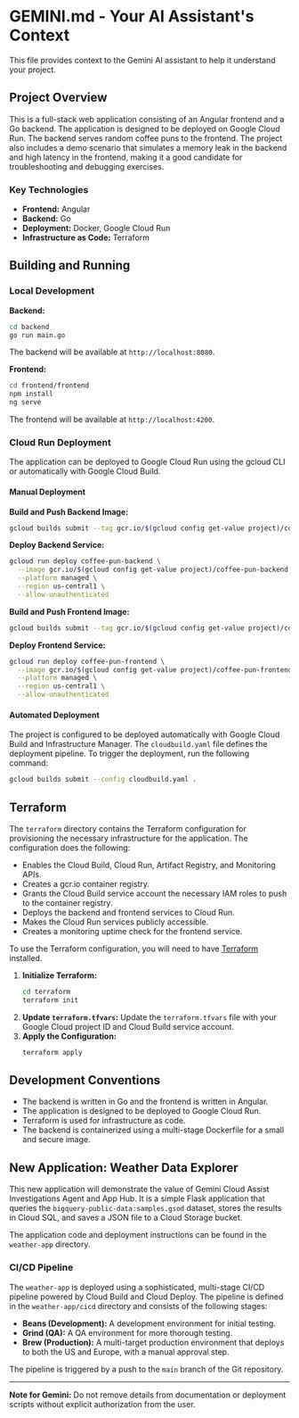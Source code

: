 # GEMINI.md - Your AI Assistant's Context

This file provides context to the Gemini AI assistant to help it understand your project.

## Project Overview

This is a full-stack web application consisting of an Angular frontend and a Go backend. The application is designed to be deployed on Google Cloud Run. The backend serves random coffee puns to the frontend. The project also includes a demo scenario that simulates a memory leak in the backend and high latency in the frontend, making it a good candidate for troubleshooting and debugging exercises.

### Key Technologies

*   **Frontend:** Angular
*   **Backend:** Go
*   **Deployment:** Docker, Google Cloud Run
*   **Infrastructure as Code:** Terraform

## Building and Running

### Local Development

**Backend:**

```bash
cd backend
go run main.go
```

The backend will be available at `http://localhost:8080`.

**Frontend:**

```bash
cd frontend/frontend
npm install
ng serve
```

The frontend will be available at `http://localhost:4200`.

### Cloud Run Deployment

The application can be deployed to Google Cloud Run using the gcloud CLI or automatically with Google Cloud Build.

#### Manual Deployment

**Build and Push Backend Image:**

```bash
gcloud builds submit --tag gcr.io/$(gcloud config get-value project)/coffee-pun-backend backend
```

**Deploy Backend Service:**

```bash
gcloud run deploy coffee-pun-backend \
  --image gcr.io/$(gcloud config get-value project)/coffee-pun-backend \
  --platform managed \
  --region us-central1 \
  --allow-unauthenticated
```

**Build and Push Frontend Image:**

```bash
gcloud builds submit --tag gcr.io/$(gcloud config get-value project)/coffee-pun-frontend frontend/frontend
```

**Deploy Frontend Service:**

```bash
gcloud run deploy coffee-pun-frontend \
  --image gcr.io/$(gcloud config get-value project)/coffee-pun-frontend \
  --platform managed \
  --region us-central1 \
  --allow-unauthenticated
```

#### Automated Deployment

The project is configured to be deployed automatically with Google Cloud Build and Infrastructure Manager. The `cloudbuild.yaml` file defines the deployment pipeline. To trigger the deployment, run the following command:

```bash
gcloud builds submit --config cloudbuild.yaml .
```

## Terraform

The `terraform` directory contains the Terraform configuration for provisioning the necessary infrastructure for the application. The configuration does the following:

*   Enables the Cloud Build, Cloud Run, Artifact Registry, and Monitoring APIs.
*   Creates a gcr.io container registry.
*   Grants the Cloud Build service account the necessary IAM roles to push to the container registry.
*   Deploys the backend and frontend services to Cloud Run.
*   Makes the Cloud Run services publicly accessible.
*   Creates a monitoring uptime check for the frontend service.

To use the Terraform configuration, you will need to have [Terraform](https://www.terraform.io/downloads.html) installed.

1.  **Initialize Terraform:**
    ```bash
    cd terraform
    terraform init
    ```
2.  **Update `terraform.tfvars`:**
    Update the `terraform.tfvars` file with your Google Cloud project ID and Cloud Build service account.
3.  **Apply the Configuration:**
    ```bash
    terraform apply
    ```

## Development Conventions

*   The backend is written in Go and the frontend is written in Angular.
*   The application is designed to be deployed to Google Cloud Run.
*   Terraform is used for infrastructure as code.
*   The backend is containerized using a multi-stage Dockerfile for a small and secure image.

## New Application: Weather Data Explorer

This new application will demonstrate the value of Gemini Cloud Assist Investigations Agent and App Hub. It is a simple Flask application that queries the `bigquery-public-data:samples.gsod` dataset, stores the results in Cloud SQL, and saves a JSON file to a Cloud Storage bucket.

The application code and deployment instructions can be found in the `weather-app` directory.

### CI/CD Pipeline

The `weather-app` is deployed using a sophisticated, multi-stage CI/CD pipeline powered by Cloud Build and Cloud Deploy. The pipeline is defined in the `weather-app/cicd` directory and consists of the following stages:

*   **Beans (Development):** A development environment for initial testing.
*   **Grind (QA):** A QA environment for more thorough testing.
*   **Brew (Production):** A multi-target production environment that deploys to both the US and Europe, with a manual approval step.

The pipeline is triggered by a push to the `main` branch of the Git repository.

---
**Note for Gemini:** Do not remove details from documentation or deployment scripts without explicit authorization from the user.
